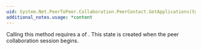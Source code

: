 ```yaml
---
uid: System.Net.PeerToPeer.Collaboration.PeerContact.GetApplications(System.Net.PeerToPeer.Collaboration.PeerEndPoint,System.Guid)
additional_notes.usage: *content
---
```


<p>Calling this method requires a <xref href="System.Security.Permissions.PermissionState"></xref> of <xref href="System.Security.Permissions.PermissionState.Unrestricted"></xref>. This state is created when the peer collaboration session begins.</p>



